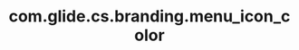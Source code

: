 ---
weight: 1427
layout: page
title: com.glide.cs.branding.menu_icon_color
description: ""
value: "#ffffff"
---